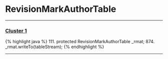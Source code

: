 # RevisionMarkAuthorTable

***

### [Cluster 1](./1)
{% highlight java %}
111. protected RevisionMarkAuthorTable _rmat;
874.     _rmat.writeTo(tableStream);
{% endhighlight %}

***


